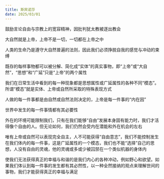 ```yaml
---
title: 斯宾诺莎
date: 2025/03/01
---
```


鼓励言论自由与宗教上的宽容精神，因批判犹太教被逐出教会

大自然就是上帝，上帝不是一切，一切都在上帝之中

人类的生命乃是遵守大自然普遍的法则，因此我们必须挣脱自我的感觉与冲动的束缚

既存的每样事物都可以被分解、简化成“实体”的真实事物，即“上帝”或“大自然”，“思想”和“广延”只是“上帝”的两个属性

我们在日常生活中看到的每一种现象都是思想属性或广延属性的各种不同“模态”。所谓“模态”就是实体、上帝或自然所采取的特殊表现方式

人做的每一件事都是由自然或自然法则决定的，上帝是每一件事的“内在因”

世界中发生的每一件事情都有其必要性

外在的环境可能限制我们，只有在我们能够“自由”发展本身固有能力时，我们才活得像个自由的人。但无论如何，我们仍然会受内在潜能和外在机会的左右

唯有上帝或自然可以表现完全自主，人不可能获得“自由意志”，我们不能控制发生在我们体内的每一件事，这是广延属性的一个模态，我们也不能“选择”自己的思想，人没有自由的灵魂，他的灵魂或多或少被囚禁在一个类似机器的身体内

使我们无法获得真正的幸福与和谐的是我们内心的各种冲动，例如野心和欲望。如果我们体认到每一件事的发生都有其必然性，以一种全然接纳的观点来理解世间的事物，我们才能获得真正的幸福与满足